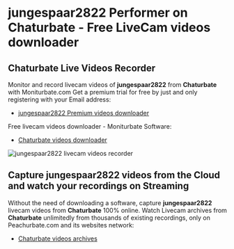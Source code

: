 # jungespaar2822 Performer on Chaturbate - Free LiveCam videos downloader

## Chaturbate Live Videos Recorder

Monitor and record livecam videos of **jungespaar2822** from **Chaturbate** with Moniturbate.com
Get a premium trial for free by just and only registering with your Email address:
* [jungespaar2822 Premium videos downloader](https://moniturbate.com/request-demo-licence-key.html)

Free livecam videos downloader - Moniturbate Software:
* [Chaturbate videos downloader](https://moniturbate.com/moniturbate-download-software.html)

![jungespaar2822 livecam videos recorder](https://peachurnet.com/templates/moniturbate-software.png)


## Capture jungespaar2822 videos from the Cloud and watch your recordings on Streaming

Without the need of downloading a software, capture **jungespaar2822** livecam videos from **Chaturbate** 100% online.
Watch Livecam archives from **Chaturbate** unlimitedly from thousands of existing recordings, only on Peachurbate.com and its websites network:
* [Chaturbate videos archives](https://peachurnet.com/)